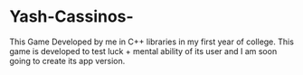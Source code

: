 # Yash-Cassinos-
This Game Developed by me in  C++  libraries  in my first year of college.  This game is developed to test  luck +  mental ability of its user and I am soon going to create its app version.
